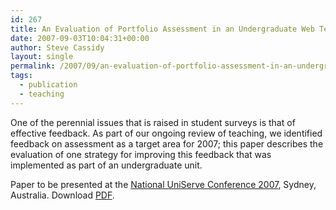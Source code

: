 ```yaml
---
id: 267
title: An Evaluation of Portfolio Assessment in an Undergraduate Web Technology Unit
date: 2007-09-03T10:04:31+00:00
author: Steve Cassidy
layout: single
permalink: /2007/09/an-evaluation-of-portfolio-assessment-in-an-undergraduate-web-technology-unit/
tags:
  - publication
  - teaching
---
```

One of the perennial issues that is raised in student surveys is that of effective feedback. As part of our ongoing review of teaching, we identified feedback on assessment as a target area for 2007; this paper describes the evaluation of one strategy for improving this feedback that was implemented as part of an undergraduate unit.

Paper to be presented at the [National UniServe Conference 2007](http://science.uniserve.edu.au/workshop/conference.html), Sydney, Australia. Download [PDF]({{"/wp-content/uploads/2007/09/cassidy-schwitter-final.pdf"|relative_url}}).
